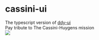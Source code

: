 # cassini-ui
The typescript version of [ddy-ui](https://github.com/mefive/ddy-ui)  
Pay tribute to The Cassini-Huygens mission  
![](https://www.nasa.gov/sites/default/files/styles/2x1_cardfeed/public/thumbnails/image/cassini20190117-nasa.jpg)
